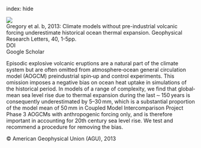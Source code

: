 index: hide

<div class="Citation">
    <div class="Citation-thumb CitationThumb-linked"  data-href="https://doi.org/10.1002/grl.50339">
      <img src="https://static.claimspace.cloud/climate-study-static/refs/thumbs/13/Gregory_et_al_2013b-thumb.png" />
    </div>

  <div class="Citation-body">
    <div class="Citation-text">Gregory et al. b, 2013: Climate models without pre-industrial volcanic forcing underestimate historical ocean thermal expansion. <span class="Article-journal">Geophysical Research Letters, </span><span class="Article-volume">40, </span>1-5pp.</div>
    <div class="Citation-links">
      <div class="CitationLink" data-href="https://doi.org/10.1002/grl.50339">
        <div class="CitationLink-icon CitationLink-Doi"></div>
        <div class="CitationLink-text">DOI</div>
      </div>
      <div class="CitationLink" data-href="https://scholar.google.com/scholar?q=10.1002/grl.50339">
        <div class="CitationLink-icon CitationLink-Scholar"></div>
        <div class="CitationLink-text">Google Scholar</div>
      </div>
    </div>
  </div>
</div>

Episodic explosive volcanic eruptions are a natural part of the climate system but are often omitted from atmosphere‐ocean general circulation model (AOGCM) preindustrial spin‐up and control experiments. This omission imposes a negative bias on ocean heat uptake in simulations of the historical period. In models of a range of complexity, we find that global‐mean sea level rise due to thermal expansion during the last ∼ 150 years is consequently underestimated by 5–30 mm, which is a substantial proportion of the model mean of 50 mm in Coupled Model Intercomparison Project Phase 3 AOGCMs with anthropogenic forcing only, and is therefore important in accounting for 20th century sea level rise. We test and recommend a procedure for removing the bias.

<div class="Citation-copy">
&copy; American Geophysical Union (AGU), 2013
</div>